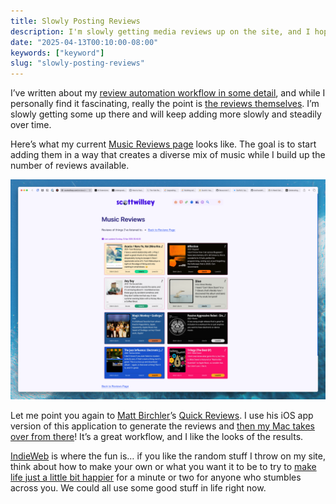 ```yaml
---
title: Slowly Posting Reviews
description: I'm slowly getting media reviews up on the site, and I hope they're fun for you. 🙂
date: "2025-04-13T00:10:00-08:00"
keywords: ["keyword"]
slug: "slowly-posting-reviews"
---
```

I’ve written about my [review automation workflow in some detail](https://scottwillsey.com/media-reviews-automation/), and while I personally find it fascinating, really the point is [the reviews themselves](https://scottwillsey.com/reviews/). I’m slowly getting some up there and will keep adding more slowly and steadily over time.

Here’s what my current [Music Reviews page](https://scottwillsey.com/reviews/music/1/) looks like. The goal is to start adding them in a way that creates a diverse mix of music while I build up the number of reviews available.

[![MusicReviewsWIP](../../assets/images/posts/MusicReviewsWIP-fac442de-b5f4-4087-9aa5-f4d215ee7467.png)](https://scottwillsey.com/reviews/music/1/)

Let me point you again to [Matt Birchler](https://birchtree.me/)’s [Quick Reviews](https://quickreviews.app/). I use his iOS app version of this application to generate the reviews and [then my Mac takes over from there](https://scottwillsey.com/media-reviews-automation/)! It’s a great workflow, and I like the looks of the results.

[IndieWeb](https://scottwillsey.com/links/#indieweb) is where the fun is… if you like the random stuff I throw on my site, think about how to make your own or what you want it to be to try to [make life just a little bit happier](https://www.citationneeded.news/we-can-have-a-different-web/) for a minute or two for anyone who stumbles across you. We could all use some good stuff in life right now.
